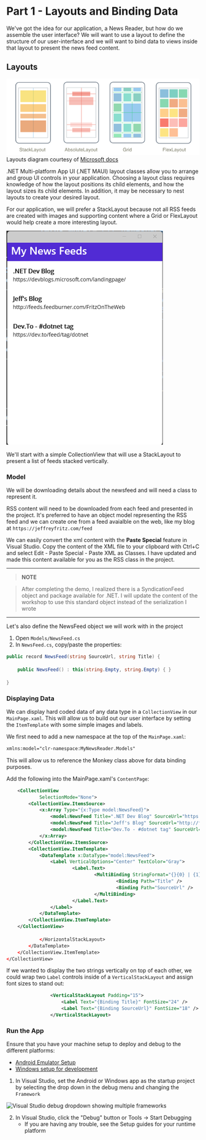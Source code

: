 # Part 1 - Layouts and Binding Data

We've got the idea for our application, a News Reader, but how do we assemble the user interface?  We will want to use a layout to define the structure of our user-interface and we will want to bind data to views inside that layout to present the news feed content.

## Layouts

![Layouts Available in .NET MAUI](img/layouts.png)
Layouts diagram courtesy of [Microsoft docs](https://learn.microsoft.com/dotnet/maui/user-interface/layouts/?view=net-maui-7.0)

.NET Multi-platform App UI (.NET MAUI) layout classes allow you to arrange and group UI controls in your application. Choosing a layout class requires knowledge of how the layout positions its child elements, and how the layout sizes its child elements. In addition, it may be necessary to nest layouts to create your desired layout.

For our application, we will prefer a StackLayout because not all RSS feeds are created with images and supporting content where a Grid or FlexLayout would help create a more interesting layout.

![The desired layout of our feeds page](img/results.png)

We'll start with a simple CollectionView that will use a StackLayout to present a list of feeds stacked vertically.

### Model

We will be downloading details about the newsfeed and will need a class to represent it.

RSS content will need to be downloaded from each feed and presented in the project.  It's preferred to have an object model representing the RSS feed and we can create one from a feed avaialble on the web, like my blog at `https://jeffreyfritz.com/feed` 

We can easily convert the xml content with the **Paste Special** feature in Visual Studio.  Copy the content of the XML file to your clipboard with Ctrl+C and select Edit - Paste Special - Paste XML as Classes. I have updated and made this content available for you as the RSS class in the project.

---
> **NOTE**

> After completing the demo, I realized there is a SyndicationFeed object and package available for .NET.  I will update the content of the workshop to use this standard object instead of the serialization I wrote

---

Let's also define the NewsFeed object we will work with in the project

1. Open `Models/NewsFeed.cs`
2. In `NewsFeed.cs`, copy/paste the properties:

```csharp
public record NewsFeed(string SourceUrl, string Title) {

	public NewsFeed() : this(string.Empty, string.Empty) { }

}
```

### Displaying Data

We can display hard coded data of any data type in a `CollectionView` in our `MainPage.xaml`. This will allow us to build out our user interface by setting the `ItemTemplate` with some simple images and labels. 

We first need to add a new namespace at the top of the `MainPage.xaml`:

```xml
xmlns:model="clr-namespace:MyNewsReader.Models"
```

This will allow us to reference the Monkey class above for data binding purposes.

Add the following into the MainPage.xaml's `ContentPage`:

```xml
	<CollectionView 
			SelectionMode="None">
		<CollectionView.ItemsSource>
			<x:Array Type="{x:Type model:NewsFeed}">
				<model:NewsFeed Title=".NET Dev Blog" SourceUrl="https://devblogs.microsoft.com/landingpage/" />
				<model:NewsFeed Title="Jeff's Blog" SourceUrl="http://feeds.feedburner.com/FritzOnTheWeb" />
				<model:NewsFeed Title="Dev.To - #dotnet tag" SourceUrl="https://dev.to/feed/tag/dotnet" />
			</x:Array>
		</CollectionView.ItemsSource>
		<CollectionView.ItemTemplate>
			<DataTemplate x:DataType="model:NewsFeed">
				<Label VerticalOptions="Center" TextColor="Gray">
						<Label.Text>
								<MultiBinding StringFormat="{}{0} | {1}">
										<Binding Path="Title" />
										<Binding Path="SourceUrl" />
								</MultiBinding>
						</Label.Text>
				</Label>
			</DataTemplate>
		</CollectionView.ItemTemplate>
	</CollectionView>

            </HorizontalStackLayout>
        </DataTemplate>
    </CollectionView.ItemTemplate>
</CollectionView>
```



If we wanted to display the  two strings vertically on top of each other, we could wrap two `Label` controls inside of a `VerticalStackLayout` and assign font sizes to stand out:


```xml
				<VerticalStackLayout Padding="15">
					<Label Text="{Binding Title}" FontSize="24" />
					<Label Text="{Binding SourceUrl}" FontSize="18" />
				</VerticalStackLayout>
```



### Run the App

Ensure that you have your machine setup to deploy and debug to the different platforms:

* [Android Emulator Setup](https://docs.microsoft.com/dotnet/maui/android/emulator/device-manager)
* [Windows setup for development](https://docs.microsoft.com/dotnet/maui/windows/setup)

1. In Visual Studio, set the Android or Windows app as the startup project by selecting the drop down in the debug menu and changing the `Framework`


![Visual Studio debug dropdown showing multiple frameworks](img/framework-selection.PNG)

2. In Visual Studio, click the "Debug" button or Tools -> Start Debugging
    - If you are having any trouble, see the Setup guides for your runtime platform
